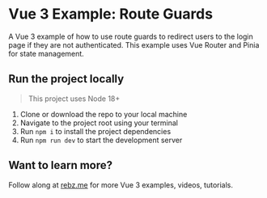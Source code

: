 # Vue 3 Example: Route Guards

A Vue 3 example of how to use route guards to redirect users to the login page if they are not authenticated. This example uses Vue Router and Pinia for state management.

## Run the project locally

> This project uses Node 18+

1. Clone or download the repo to your local machine
1. Navigate to the project root using your terminal
1. Run `npm i` to install the project dependencies
1. Run `npm run dev` to start the development server

## Want to learn more?

Follow along at [rebz.me](https://rebz.me) for more Vue 3 examples, videos, tutorials.